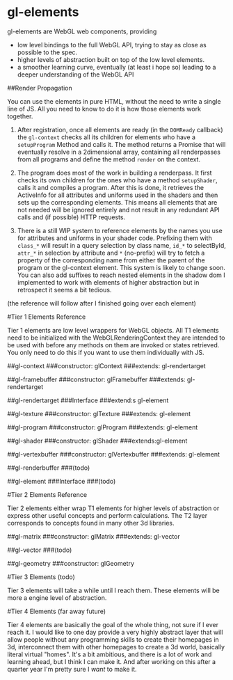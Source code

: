 gl-elements
================

gl-elements are WebGL web components, providing 

* low level bindings to the full WebGL API, trying to stay as close as possible to the spec.
* higher levels of abstraction built on top of the low level elements.
* a smoother learning curve, eventually (at least i hope so) leading to a deeper understanding of the WebGL API

##Render Propagation

You can use the elements in pure HTML, without the need to write a single line of JS. All you need to know to do it is how those elements work together. 

1. After registration, once all elements are ready (in the `DOMReady` callback) the `gl-context` checks all its children for elements who have a `setupProgram` Method and calls it. The method returns a Promise that will eventually resolve in a 2dimensional array, containing all renderpasses from all programs and define the method `render` on the context.

2. The program does most of the work in building a renderpass. It first checks its own children for the ones who have a method `setupShader`, calls it and compiles a program. After this is done, it retrieves the ActiveInfo for all attributes and uniforms used in the shaders and then sets up the corresponding elements. This means all elements that are not needed will be ignored entirely and not result in any redundant API calls and (if possible) HTTP requests.

3. There is a still WIP system to reference elements by the names you use for attributes and uniforms in your shader code. Prefixing them with `class_*` will result in a query selection by class name, `id_*` to selectById, `attr_*` in selection by attribute and `*` (no-prefix) will try to fetch a property of the corresponding name from either the parent of the program or the gl-context element. This system is likely to change soon. You can also add suffixes to reach nested elements in the shadow dom I implemented to work with elements of higher abstraction but in retrospect it seems a bit tedious.


(the reference will follow after I finished going over each element)

#Tier 1 Elements Reference

Tier 1 elements are low level wrappers for WebGL objects. All T1 elements need to be initialized with the WebGLRenderingContext they are intended to be used with before any methods on them are invoked or states retrieved. You only need to do this if you want to use them individually with JS.

##gl-context 
###constructor: glContext
###extends: gl-rendertarget

##gl-framebuffer
###constructor: glFramebuffer
###extends: gl-rendertarget

##gl-rendertarget 
###Interface 
###extend:s gl-element

##gl-texture 
###constructor: glTexture
###extends: gl-element

##gl-program 
###constructor: glProgram
###extends: gl-element

##gl-shader 
###constructor: glShader
###extends:gl-element

##gl-vertexbuffer 
###constructor: glVertexbuffer
###extends: gl-element

##gl-renderbuffer 
###(todo)

##gl-element 
###Interface 
###(todo)


#Tier 2 Elements Reference

Tier 2 elements either wrap T1 elements for higher levels of abstraction or express other useful concepts and perform calculations. The T2 layer corresponds to concepts found in many other 3d libraries.

##gl-matrix 
###constructor: glMatrix
###extends: gl-vector

##gl-vector 
###(todo)

##gl-geometry 
###constructor: glGeometry


#Tier 3 Elements (todo)

Tier 3 elements will take a while until I reach them. These elements will be more a engine level of abstraction.


#Tier 4 Elements (far away future)

Tier 4 elements are basically the goal of the whole thing, not sure if I ever reach it. I would like to one day provide a very highly abstract layer that will allow people without any programming skills to create their homepages in 3d, interconnect them with other homepages to create a 3d world, basically literal virtual "homes". It's a bit ambitious, and there is a lot of work and learning ahead, but I think I can make it. And after working on this after a quarter year I'm pretty sure I *want* to make it. 
